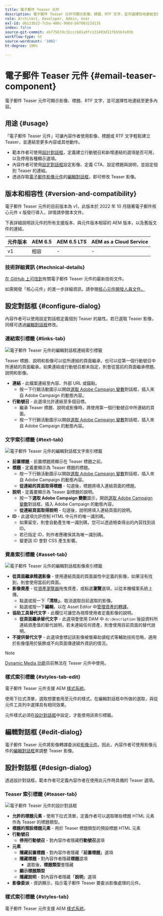 ```yaml
---
title: 電子郵件 Teaser 元件
description: 電子郵件 Teaser 元件可顯示影像、標題、RTF 文字，並可選擇性地連結至更多內容。
role: Architect, Developer, Admin, User
exl-id: d6123b22-7cba-406c-986d-b6f00322d135
index: false
source-git-commit: eb77567dc32cccb81a9fc131493d11fb55b7e93b
workflow-type: ht
source-wordcount: '1002'
ht-degree: 100%

---
```



# 電子郵件 Teaser 元件 {#email-teaser-component}

電子郵件 Teaser 元件可顯示影像、標題、RTF 文字，並可選擇性地連結至更多內容。

## 用途 {#usage}

「電子郵件 Teaser 元件」可讓內容作者使用影像、標題或 RTF 文字輕鬆建立 Teaser，並連結至更多內容或其他動作。

* 範本作者可使用[設計對話框](#design-dialog)，定義建立行動號召和新增連結的選項是否可用，以及停用各種顯示選項。
* 內容作者可使用[設定對話框](#configure-dialog)設定影像、定義 CTA、設定標題與說明，並設定個別 Teaser 的連結。
* 透過存取[電子郵件影像元件](image.md)的[編輯對話框](image.md#edit-dialog)，即可修改 Teaser 影像。

## 版本和相容性 {#version-and-compatibility}

電子郵件 Teaser 元件的目前版本為 v1，此版本於 2022 年 10 月隨著電子郵件核心元件 x 版發行導入，詳情請參閱本文件。

下表詳細說明該元件的所有支援版本、與元件版本相容的 AEM 版本，以及舊版文件的連結。

| 元件版本 | AEM 6.5 | AEM 6.5 LTS | AEM as a Cloud Service |
|---|---|---|---|
| v1 | 相容 | - | - |

### 技術詳細資訊 {#technical-details}

[在 GitHub 上可找到](https://adobe.com/go/aem_cmp_tech_email_teaser_v1)有關電子郵件 Teaser 元件的最新技術文件。

如需開發「核心元件」的進一步詳細資訊，請參閱[核心元件開發人員文件。](/help/developing/overview.md)

## 設定對話框 {#configure-dialog}

內容作者可以使用設定對話框定義個別 Teaser 的屬性。若已選取 Teaser 影像，同樣可透過[編輯對話框](#edit-dialog)修改。

### 連結索引標籤 {#links-tab}

![電子郵件 Teaser 元件的編輯對話框連結索引標籤](/help/email/assets/email-teaser-edit-links.png)

Teaser 標題、說明和影像可以從所連結的頁面繼承，也可以從第一個行動號召中所連結的頁面繼承。如果連結或行動號召都未指定，則會從當前的頁面繼承標題、說明和影像。

* **連結** - 此檔案連結至內容、外部 URL 或錨點。
   * 按一下行銷活動圖示以開啟[選取 Adobe Campaign 變數](/help/email/campaign-variables.md)對話框，插入來自 Adobe Campaign 的動態內容。
* **行動號召** - 此選項允許連結至多個目標。
   * 繼承 Teaser 標題、說明或影像時，將使用第一個行動號召中所連結的頁面。
   * 按一下行銷活動圖示以開啟[選取 Adobe Campaign 變數](/help/email/campaign-variables.md)對話框，插入來自 Adobe Campaign 的動態內容。

### 文字索引標籤 {#text-tab}

![電子郵件 Teaser 元件的編輯對話框文字索引標籤](/help/email/assets/email-teaser-edit-text.png)

* **前置標題** - 前置標題將顯示在 Teaser 標題之前。
* **標題** - 定義要顯示為 Teaser 標題的標題。
   * 按一下行銷活動圖示以開啟[選取 Adobe Campaign 變數](/help/email/campaign-variables.md)對話框，插入來自 Adobe Campaign 的動態內容。
   * **從連結的頁面取得標題** - 勾選後，標題將填入連結頁面的標題。
* **說明** - 定義要顯示為 Teaser 副標題的說明。
   * 按一下&#x200B;**選取 Adobe Campaign 變數**&#x200B;圖示，開啟[選取 Adobe Campaign 變數](/help/email/campaign-variables.md)對話框，插入 Adobe Campaign 的動態內容。
   * **從連結頁面取得說明** - 勾選後，說明將填入連結頁面的說明。
* **ID** - 此選項允許控制 HTML 中元件的唯一識別碼。
   * 如果留空，則會自動產生唯一識別碼，您可以透過檢查得出的內容找到該 ID。
   * 若已指定 ID，則作者應確保其為唯一識別碼。
   * 變更該 ID 會對 CSS 產生影響。

### 資產索引標籤 {#asset-tab}

![電子郵件 Teaser 元件的編輯對話框影像索引標籤](/help/email/assets/email-teaser-edit-image.png)

* **從頁面繼承精選影像** - 使用連結頁面的頁面屬性中定義的影像，如果沒有找到，則會使用當前的頁面。
* **影像資產** - 從[資產瀏覽器](https://experienceleague.adobe.com/docs/experience-manager-cloud-service/sites/authoring/fundamentals/environment-tools.html?lang=zh-Hant)拖曳資產，或點選&#x200B;**瀏覽**&#x200B;選項，以從本機檔案系統上傳。
   * 點選或按一下&#x200B;**「清除」**，取消選取目前選取的影像。
   * 點選或按一下&#x200B;**編輯**，以在 Asset Editor 中[管理資產的轉譯](https://experienceleague.adobe.com/docs/experience-manager-cloud-service/assets/manage/manage-digital-assets.html?lang=zh-Hant)。
* **協助工具替代文字** - 此欄位可讓您為視障使用者定義影像的說明。
   * **從頁面繼承替代文字** - 此選項會使用 DAM 中 `dc:description` 後設資料所連結資產值的替代說明，若未連結任何資產，則會使用目前頁面的替代說明。
* **不提供替代文字** - 此選項會標記該影像被螢幕助讀程式等輔助技術忽略，適用於影像僅用於裝飾或不向頁面傳達額外資訊的情況。

>[!NOTE]
>
>[Dynamic Media 功能](image.md#dynamic-media)目前無法在 Teaser 元件中使用。

### 樣式索引標籤 {#styles-tab-edit}

電子郵件 Teaser 元件支援 AEM [樣式系統](/help/get-started/authoring.md#component-styling)。

使用下拉式清單，選取想要套用至元件的樣式。在編輯對話框中所做的選取，與從元件工具列中選擇具有相同效果。

元件樣式必須在[設計對話框](#design-dialog)中設定，才能使用該索引標籤。

## 編輯對話框 {#edit-dialog}

電子郵件 Teaser 元件將影像轉譯委派給[影像元件](image.md)。因此，內容作者可使用影像元件的[編輯對話框](image.md#edit-dialog)來調整 Teaser 影像。

## 設計對話框 {#design-dialog}

透過設計對話框，範本作者可定義內容作者在使用此元件時具備的 Teaser 選項。

### Teaser 索引標籤 {#teaser-tab}

![電子郵件 Teaser 元件的設計對話框](/help/email/assets/email-teaser-design.png)

* **允許的標題元素** - 使用下拉式清單，定義作者可以選取哪些標題 HTML 元素作為 Teaser 的標題類型。
* **標題的預設標題元素** - 用於 Teaser 標題類型的預設標題 HTML 元素
* **行動號召**
   * **停用行動號召** - 對內容作者隱藏&#x200B;**行動號召**&#x200B;選項
* **元素**
   * **隱藏前置標題** - 對內容作者隱藏「**前置標題**」選項
   * **隱藏標題** - 對內容作者隱藏&#x200B;**標題**&#x200B;選項
      * 選取後，**標題類型**&#x200B;會隱藏
   * **顯示標題類型**
   * **隱藏說明** - 對內容作者隱藏「**說明**」選項
* **影像委派** - 資訊顯示，指示電子郵件 Teaser 要委派影像處理的元件。

### 樣式索引標籤 {#styles-tab}

電子郵件 Teaser 元件支援 AEM [樣式系統](/help/get-started/authoring.md#component-styling)。
